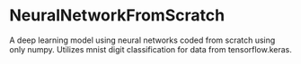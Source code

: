 # NeuralNetworkFromScratch
A deep learning model using neural networks coded from scratch using only numpy. Utilizes mnist digit classification for data from tensorflow.keras.
